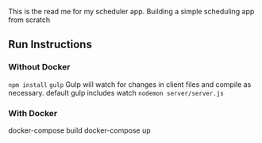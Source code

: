 This is the read me for my scheduler app.
Building a simple scheduling app from scratch


## Run Instructions
### Without Docker
`npm install`
`gulp`
Gulp will watch for changes in client files and compile as necessary. default gulp includes watch
`nodemon server/server.js`

### With Docker
docker-compose build
docker-compose up